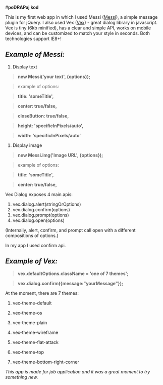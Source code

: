 #**poDRAPaj kod**

This is my first web app in which I used Messi ([Messi](http://marcosesperon.es/apps/messi/)), a simple message plugin for jQuery. I also used Vex ([Vex](http://github.hubspot.com/vex/)) - great dialog library in javascript. Vex is tiny (6kb minified), has a clear and simple API, works on mobile devices, and can be customized to match your style in seconds. Both technologies support IE8+!

## _Example of Messi:_

1. Display text

>**new Messi('your text', {options});**

>example of options:

>**title: 'someTitle',**

>**center: true/false,**

>**closeButton: true/false,**

>**height: 'specificInPixels/auto',**

>**width: 'specificInPixels/auto'**

1. Display image

>**new Messi.img('Image URL', {options});**

>example of options:

>**title: 'someTitle',**

>**center: true/false,**



Vex Dialog exposes 4 main apis:
1. vex.dialog.alert(stringOrOptions)
2. vex.dialog.confirm(options)
3. vex.dialog.prompt(options)
4. vex.dialog.open(options)

(Internally, alert, confirm, and prompt call open with a different compositions of options.)

In my app I used confirm api. 

## _Example of Vex:_

>**vex.defaultOptions.className = 'one of 7 themes';**

>**vex.dialog.confirm({message:"yourMessage"});**

At the moment, there are 7 themes:

1. vex-theme-default

2. vex-theme-os

3. vex-theme-plain

4. vex-theme-wireframe

5. vex-theme-flat-attack

6. vex-theme-top

7. vex-theme-bottom-right-corner


_This app is made for job application and it was a great moment to try something new._


